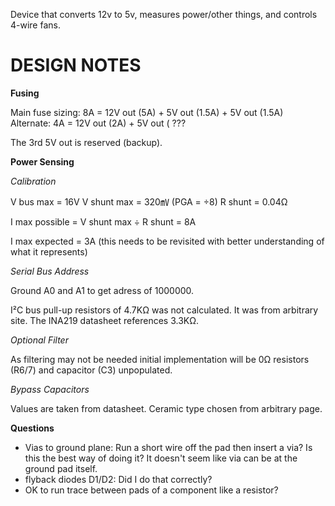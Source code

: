 Device that converts 12v to 5v, measures power/other things, and controls 4-wire fans.

# DESIGN NOTES

**Fusing**

Main fuse sizing:  8A = 12V out (5A) + 5V out (1.5A) + 5V out (1.5A)
Alternate:         4A = 12V out (2A) + 5V out (   ???

The 3rd 5V out is reserved (backup).

**Power Sensing**

_Calibration_

V bus max   = 16V
V shunt max = 320㎷ (PGA = ÷8)
R shunt     = 0.04Ω

I max possible = V shunt max ÷ R shunt = 8A

I max expected = 3A (this needs to be revisited with better understanding of what it represents)

_Serial Bus Address_

Ground A0 and A1 to get adress of 1000000.

I²C bus pull-up resistors of 4.7KΩ was not calculated.  It was from arbitrary site.   The INA219 datasheet references 3.3KΩ.

_Optional Filter_

As filtering may not be needed initial implementation will be 0Ω resistors (R6/7) and capacitor (C3) unpopulated.

_Bypass Capacitors_

Values are taken from datasheet.  Ceramic type chosen from arbitrary page.

**Questions**

- Vias to ground plane:  Run a short wire off the pad then insert a via?   Is this the best way of doing it?   It doesn't seem like via can be at the ground pad itself.
- flyback diodes D1/D2:  Did I do that correctly?
- OK to run trace between pads of a component like a resistor?
